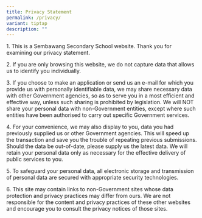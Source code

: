 ```yaml
---
title: Privacy Statement
permalink: /privacy/
variant: tiptap
description: ""
---
```

<p>1. This is a Sembawang Secondary School website. Thank you for examining
our privacy statement.</p>
<p>2. If you are only browsing this website, we do not capture data that
allows us to identify you individually.</p>
<p>3. If you choose to make an application or send us an e-mail for which
you provide us with personally identifiable data, we may share necessary
data with other Government agencies, so as to serve you in a most efficient
and effective way, unless&nbsp;such sharing is prohibited by legislation.
We will NOT share your personal data with non-Government entities, except&nbsp;where
such entities have been authorised to carry out specific Government services.</p>
<p>4. For your convenience, we may also display to you, data you had previously
supplied us or other Government agencies. This&nbsp;will speed up the transaction
and save you the trouble of repeating previous submissions. Should the
data be out-of-date,&nbsp;please supply us the latest data. We will retain
your personal data only as necessary for the effective delivery of public&nbsp;services
to you.</p>
<p>5. To safeguard your personal data, all electronic storage and transmission
of personal data are secured with appropriate&nbsp;security technologies.</p>
<p>6. This site may contain links to non-Government sites whose data protection
and privacy practices may differ from ours. We are not responsible for
the content and privacy practices of these other websites and encourage
you to consult the&nbsp;privacy notices of those sites.</p>